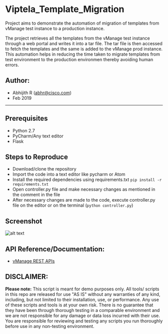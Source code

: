 # Viptela_Template_Migration
Project aims to demonstrate the automation of migration of templates from vManage test instance to a production instance.

The project retrieves all the templates from the vManage test instance through a web portal and writes it into a tar file. The tar file is then accessed to fetch the templates and the same is added to the vManage prod instance. This automation helps in reducing the time taken to migrate templates from test environment to the production environmen thereby avoiding human errors.

## Author:

* Abhijith R (abhr@cisco.com)
*  Feb 2019
***

## Prerequisites
* Python 2.7
* PyCharm/Any text editor
* Flask

## Steps to Reproduce
* Download/clone the repository
* Import the code into a text editor like pycharm or Atom
* Install the required dependencies using requirements.txt ```pip install -r requirements.txt```
* Open controller.py file and make necessary changes as mentioned in the comment in the file
* After necessary changes are made to the code, execute controller.py file on the editor or on the terminal (```python controller.py```)


## Screenshot

![alt text](https://github.com/gve-sw/Viptela_Template_Migration-master/blob/master/viptela_template_migration.png)


## API Reference/Documentation:
* [vManage REST APIs](https://sdwan-docs.cisco.com/Product_Documentation/Command_Reference/vManage_REST_APIs/vManage_REST_APIs_Overview)

## DISCLAIMER:
<b>Please note:</b> This script is meant for demo purposes only. All tools/ scripts in this repo are released for use "AS IS" without any warranties of any kind, including, but not limited to their installation, use, or performance. Any use of these scripts and tools is at your own risk. There is no guarantee that they have been through thorough testing in a comparable environment and we are not responsible for any damage or data loss incurred with their use.
You are responsible for reviewing and testing any scripts you run thoroughly before use in any non-testing environment.
